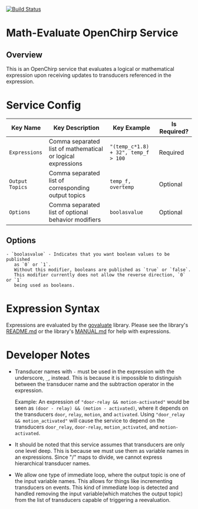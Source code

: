 [![Build Status](https://travis-ci.org/OpenChirp/math-evaluate-service.svg?branch=master)](https://travis-ci.org/OpenChirp/math-evaluate-service)

# Math-Evaluate OpenChirp Service

## Overview
This is an OpenChirp service that evaluates a logical or mathematical
expression upon receiving updates to transducers referenced in the expression.

# Service Config
| Key Name | Key Description | Key Example | Is Required? |
| - | - | - | - |
| `Expressions` | Comma separated list of mathematical or logical expressions | `"(temp_c*1.8) + 32", temp_f > 100` | Required |
| `Output Topics` | Comma separated list of corresponding output topics | `temp_f, overtemp` | Optional |
| `Options` | Comma separated list of optional behavior modifiers | `boolasvalue` | Optional |

## Options
    - `boolasvalue` - Indicates that you want boolean values to be published
       as `0` or `1`.
       Without this modifier, booleans are published as `true` or `false`.
       This modifier currently does not allow the reverse direction, `0` or `1`
       being used as booleans.

# Expression Syntax
Expressions are evaluated by the [govaluate](https://github.com/Knetic/govaluate)
library.
Please see the library's [README.md](https://github.com/Knetic/govaluate/blob/master/README.md)
or the library's [MANUAL.md](https://github.com/Knetic/govaluate/blob/master/MANUAL.md)
for help with expressions.

# Developer Notes
* Transducer names with `-` must be used in the expression with the underscore,
  `_`, instead. This is because it is impossible to distinguish between the
  transducer name and the subtraction operator in the expression.

  Example:
  An expression of `"door-relay && motion-activated"` would be seen
  as `(door - relay) && (motion - activated)`, where it depends on the
  transducers `door`, `relay`, `motion`, and `activated`.
  Using `"door_relay && motion_activated"` will cause the service to depend on
  the transducers `door_relay`, `door-relay`, `motion_activated`, and
  `motion-activated`.
* It should be noted that this service assumes that transducers are only
  one level deep. This is because we must use them as variable names in an
  expressions. Since "/" maps to divide, we cannot express hierarchical
  transducer names.
* We allow one type of immediate loop, where the output topic is one of the
  input variable names. This allows for things like incrementing transducers
  on events.
  This kind of immediate loop is detected and handled removing the input
  variable(which matches the output topic) from the list of transducers
  capable of triggering a reevaluation.
